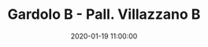 ---
title: Gardolo B - Pall. Villazzano B
date: 2020-01-19 11:00:00
squadra-a: Pall. Villazzano B
punteggio-a: 
squadra-b: Bc Gardolo B
punteggio-b: 
partite/squadra: under-18-19-20
luogo: Centro Sportivo Trento Nord
categoria: under 18
---
